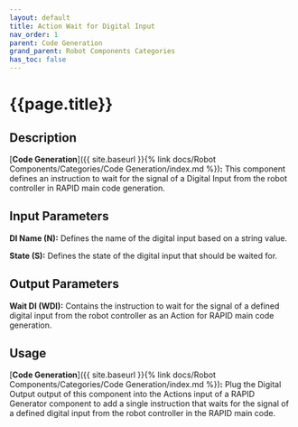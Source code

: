 ```yaml
---
layout: default
title: Action Wait for Digital Input
nav_order: 1
parent: Code Generation
grand_parent: Robot Components Categories
has_toc: false
---
```


# **{{page.title}}**

## **Description**

[**Code Generation**]({{ site.baseurl }}{% link docs/Robot Components/Categories/Code Generation/index.md %})**:** This component defines an instruction to wait for the signal of a Digital Input from the robot controller in RAPID main code generation.

## **Input Parameters**

**DI Name (N):** Defines the name of the digital input based on a string value.

**State (S):** Defines the state of the digital input that should be waited for.

## **Output Parameters**

**Wait DI (WDI):** Contains the instruction to wait for the signal of a defined digital input from the robot controller as an Action for RAPID main code generation.

## **Usage**

[**Code Generation**]({{ site.baseurl }}{% link docs/Robot Components/Categories/Code Generation/index.md %})**:** Plug the Digital Output output of this component into the Actions input of a RAPID Generator component to add a single instruction that waits for the signal of a defined digital input from the robot controller in the RAPID main code.